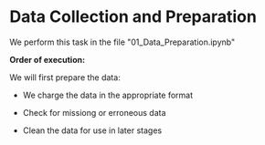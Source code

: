 # Data Collection and Preparation

We perform this task in the file "01_Data_Preparation.ipynb"

**Order of execution:**

We will first prepare the data:

- We charge the data in the appropriate format

- Check for missiong or erroneous data

- Clean the data for use in later stages
